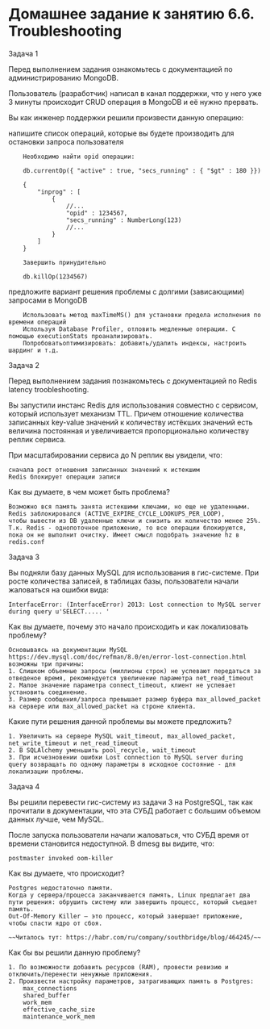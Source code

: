 # Домашнее задание к занятию 6.6. Troubleshooting

Задача 1

Перед выполнением задания ознакомьтесь с документацией по администрированию MongoDB.

Пользователь (разработчик) написал в канал поддержки, что у него уже 3 минуты происходит CRUD операция в MongoDB и её нужно прервать.

Вы как инженер поддержки решили произвести данную операцию:

напишите список операций, которые вы будете производить для остановки запроса пользователя


        Необходимо найти opid операции:
        
        db.currentOp({ "active" : true, "secs_running" : { "$gt" : 180 }})
        
        {
            "inprog" : [
                {
                    //...
                    "opid" : 1234567,
                    "secs_running" : NumberLong(123)
                    //...
                }
            ]
        }
        
        Завершить принудительно
        
        db.killOp(1234567)


предложите вариант решения проблемы с долгими (зависающими) запросами в MongoDB

        Использовать метод maxTimeMS() для установки предела исполнения по времени операций 
        Используя Database Profiler, отловить медленные операции. С помощью executionStats проанализировать. 
        Попробоватьоптимизировать: добавить/удалить индексы, настроить шардинг и т.д.

Задача 2

Перед выполнением задания познакомьтесь с документацией по Redis latency troobleshooting.

Вы запустили инстанс Redis для использования совместно с сервисом, который использует механизм TTL. Причем отношение количества записанных key-value значений к количеству истёкших значений есть величина постоянная и увеличивается пропорционально количеству реплик сервиса.

При масштабировании сервиса до N реплик вы увидели, что:

    сначала рост отношения записанных значений к истекшим
    Redis блокирует операции записи

Как вы думаете, в чем может быть проблема?

	Возможнo вся память занята истекшими ключами, но еще не удаленными. Redis заблокировался (ACTIVE_EXPIRE_CYCLE_LOOKUPS_PER_LOOP),
	чтобы вывести из DB удаленные ключи и снизить их количество менее 25%. Т.к. Redis - однопоточное приложение, то все операции блокируются,
	пока он не выполнит очистку. Имеет смысл подобрать значение hz в redis.conf
	
Задача 3

Вы подняли базу данных MySQL для использования в гис-системе. При росте количества записей, в таблицах базы, пользователи начали жаловаться на ошибки вида:

	InterfaceError: (InterfaceError) 2013: Lost connection to MySQL server during query u'SELECT..... '

Как вы думаете, почему это начало происходить и как локализовать проблему?  

	Основываясь на документации MySQL https://dev.mysql.com/doc/refman/8.0/en/error-lost-connection.html возможны три причины:
	1. Слишком объемные запросы (миллионы строк) не успевают передаться за отведеное время, рекомендуется увеличение параметра net_read_timeout
	2. Малое значение параметра connect_timeout, клиент не успевает установить соединение.
	3. Размер сообщения/запроса превышает размер буфера max_allowed_packet на сервере или max_allowed_packet на строне клиента.
	
Какие пути решения данной проблемы вы можете предложить?  

	1. Увеличить на сервере MySQL wait_timeout, max_allowed_packet, net_write_timeout и net_read_timeout
	2. В SQLAlchemy уменьшить pool_recycle, wait_timeout
	3. При исчезновении ошибки Lost connection to MySQL server during query возвращать по одному параметры в исходное состояние - для локализации проблемы.


Задача 4

Вы решили перевести гис-систему из задачи 3 на PostgreSQL, так как прочитали в документации, что эта СУБД работает с большим объемом данных лучше, чем MySQL.

После запуска пользователи начали жаловаться, что СУБД время от времени становится недоступной. В dmesg вы видите, что:

	postmaster invoked oom-killer

Как вы думаете, что происходит?

	Postgres недостаточно памяти.
	Когда у сервера/процесса заканчивается память, Linux предлагает два пути решения: обрушить систему или завершить процесс, который съедает память.
	Out-Of-Memory Killer — это процесс, который завершает приложение, чтобы спасти ядро от сбоя.
	
    ~~Читалось тут: https://habr.com/ru/company/southbridge/blog/464245/~~

Как бы вы решили данную проблему?

	1. По возможности добавить ресурсов (RAM), провести ревизию и отключить/перенести ненужные приложения.
	2. Произвести настройку параметров, затрагивающих память в Postgres:
		max_connections
		shared_buffer
		work_mem
		effective_cache_size
		maintenance_work_mem